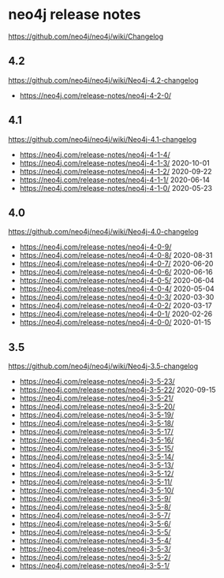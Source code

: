 # neo4j release notes

https://github.com/neo4j/neo4j/wiki/Changelog

## 4.2

https://github.com/neo4j/neo4j/wiki/Neo4j-4.2-changelog

+ https://neo4j.com/release-notes/neo4j-4-2-0/


## 4.1

https://github.com/neo4j/neo4j/wiki/Neo4j-4.1-changelog

+ https://neo4j.com/release-notes/neo4j-4-1-4/
+ https://neo4j.com/release-notes/neo4j-4-1-3/ 2020-10-01
+ https://neo4j.com/release-notes/neo4j-4-1-2/ 2020-09-22
+ https://neo4j.com/release-notes/neo4j-4-1-1/ 2020-06-14
+ https://neo4j.com/release-notes/neo4j-4-1-0/ 2020-05-23


## 4.0

https://github.com/neo4j/neo4j/wiki/Neo4j-4.0-changelog

+ https://neo4j.com/release-notes/neo4j-4-0-9/
+ https://neo4j.com/release-notes/neo4j-4-0-8/ 2020-08-31
+ https://neo4j.com/release-notes/neo4j-4-0-7/ 2020-06-20
+ https://neo4j.com/release-notes/neo4j-4-0-6/ 2020-06-16
+ https://neo4j.com/release-notes/neo4j-4-0-5/ 2020-06-04
+ https://neo4j.com/release-notes/neo4j-4-0-4/ 2020-05-04
+ https://neo4j.com/release-notes/neo4j-4-0-3/ 2020-03-30
+ https://neo4j.com/release-notes/neo4j-4-0-2/ 2020-03-17
+ https://neo4j.com/release-notes/neo4j-4-0-1/ 2020-02-26
+ https://neo4j.com/release-notes/neo4j-4-0-0/ 2020-01-15


## 3.5

https://github.com/neo4j/neo4j/wiki/Neo4j-3.5-changelog

+ https://neo4j.com/release-notes/neo4j-3-5-23/
+ https://neo4j.com/release-notes/neo4j-3-5-22/ 2020-09-15
+ https://neo4j.com/release-notes/neo4j-3-5-21/
+ https://neo4j.com/release-notes/neo4j-3-5-20/
+ https://neo4j.com/release-notes/neo4j-3-5-19/
+ https://neo4j.com/release-notes/neo4j-3-5-18/
+ https://neo4j.com/release-notes/neo4j-3-5-17/
+ https://neo4j.com/release-notes/neo4j-3-5-16/
+ https://neo4j.com/release-notes/neo4j-3-5-15/
+ https://neo4j.com/release-notes/neo4j-3-5-14/
+ https://neo4j.com/release-notes/neo4j-3-5-13/
+ https://neo4j.com/release-notes/neo4j-3-5-12/
+ https://neo4j.com/release-notes/neo4j-3-5-11/
+ https://neo4j.com/release-notes/neo4j-3-5-10/
+ https://neo4j.com/release-notes/neo4j-3-5-9/
+ https://neo4j.com/release-notes/neo4j-3-5-8/
+ https://neo4j.com/release-notes/neo4j-3-5-7/
+ https://neo4j.com/release-notes/neo4j-3-5-6/
+ https://neo4j.com/release-notes/neo4j-3-5-5/
+ https://neo4j.com/release-notes/neo4j-3-5-4/
+ https://neo4j.com/release-notes/neo4j-3-5-3/
+ https://neo4j.com/release-notes/neo4j-3-5-2/
+ https://neo4j.com/release-notes/neo4j-3-5-1/

